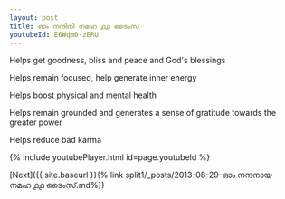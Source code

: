 ```yaml
---
layout: post
title: ഓം നന്ദിനി നമഹ ൧൧ ടൈംസ്
youtubeId: E6Wqm0-zERU
---
```

 
 
Helps get goodness, bliss and peace and God's blessings
 
Helps remain focused, help generate inner energy 
 
Helps boost physical and mental health 
 
Helps remain grounded and generates a sense of gratitude towards the greater power 
 
Helps reduce bad karma
 
 
 
 


{% include youtubePlayer.html id=page.youtubeId %}
 
[Next]({{ site.baseurl }}{% link  split1/_posts/2013-08-29-ഓം നന്ദനായ നമഹ ൧൧ ടൈംസ്.md%})
 
